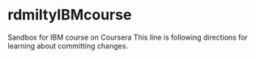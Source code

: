 # rdmiltyIBMcourse
Sandbox for IBM course on Coursera
This line is following directions for learning about committing changes.
